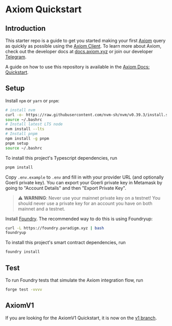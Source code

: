 # Axiom Quickstart

## Introduction

This starter repo is a guide to get you started making your first [Axiom](https://axiom.xyz) query as quickly as possible using the [Axiom Client](https://github.com/axiom-crypto/axiom-client). To learn more about Axiom, check out the developer docs at [docs.axiom.xyz](https://docs.axiom.xyz) or join our developer [Telegram](https://t.me/axiom_discuss).

A guide on how to use this repository is available in the [Axiom Docs: Quickstart](https://docs.axiom.xyz/introduction/quickstart).

## Setup

Install `npm` or `yarn` or `pnpm`:

```bash
# install nvm
curl -o- https://raw.githubusercontent.com/nvm-sh/nvm/v0.39.3/install.sh | bash
source ~/.bashrc
# Install latest LTS node
nvm install --lts
# Install pnpm
npm install -g pnpm
pnpm setup
source ~/.bashrc
```

To install this project's Typescript dependencies, run

```bash
pnpm install
```

Copy `.env.example` to `.env` and fill in with your provider URL (and optionally Goerli private key).
You can export your Goerli private key in Metamask by going to "Account Details" and then "Export Private Key".

> ⚠️ **WARNING**: Never use your mainnet private key on a testnet! You should never use a private key for an account you have on both mainnet and a testnet.

Install [Foundry](https://book.getfoundry.sh/getting-started/installation). The recommended way to do this is using Foundryup:

```bash
curl -L https://foundry.paradigm.xyz | bash
foundryup
```

To install this project's smart contract dependencies, run

```bash
foundry install
```

## Test

To run Foundry tests that simulate the Axiom integration flow, run

```bash
forge test -vvvv
```

## AxiomV1

If you are looking for the AxiomV1 Quickstart, it is now on the [v1 branch](https://github.com/axiom-crypto/axiom-quickstart/tree/v1).
